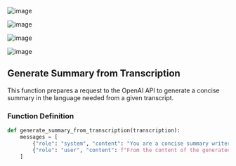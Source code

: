 ![image](https://github.com/user-attachments/assets/cadc18da-3f35-4265-b91d-247fcd0120b6)

![image](https://github.com/user-attachments/assets/9551216e-24c4-4be5-9b3e-a15e4e113377)

![image](https://github.com/user-attachments/assets/dad9b869-df05-4f6e-a6c3-b2eabc1db33d)

![image](https://github.com/user-attachments/assets/f6f3e405-7ea6-4aff-bc93-5be7b0b1fe9a)

## Generate Summary from Transcription

This function prepares a request to the OpenAI API to generate a concise summary in the language needed from a given transcript.

### Function Definition

```python
def generate_summary_from_transcription(transcription):
    messages = [
        {"role": "system", "content": "You are a concise summary writer."},
        {"role": "user", "content": f"From the content of the generated transcript, make a summary in Spanish.\n\nTranscripción:\n{transcription}"}
    ]
